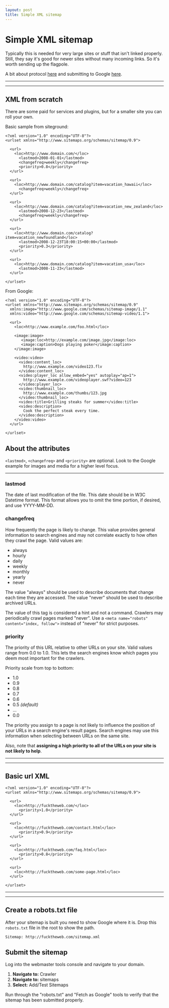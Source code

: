 ```yaml
---
layout: post
title: Simple XML sitemap
---
```


# Simple XML sitemap

Typically this is needed for very large sites or stuff that isn't linked properly. Still, they say it's good for newer sites without many incoming links. So it's worth sending up the flagpole.

A bit about protocol [here](http://www.sitemaps.org/protocol.html) and submitting to Google [here](https://support.google.com/sites/answer/100283?hl=en).

***
<hr class="rule">

## XML from scratch

There are some paid for services and plugins, but for a smaller site you can roll your own.

Basic sample from siteground:

    <?xml version="1.0" encoding="UTF-8"?>
    <urlset xmlns="http://www.sitemaps.org/schemas/sitemap/0.9">

      <url>
        <loc>http://www.domain.com/</loc>
          <lastmod>2008-01-01</lastmod>
          <changefreq>weekly</changefreq>
          <priority>0.8</priority>
      </url>

      <url>
        <loc>http://www.domain.com/catalog?item=vacation_hawaii</loc>
          <changefreq>weekly</changefreq>
      </url>

      <url>
        <loc>http://www.domain.com/catalog?item=vacation_new_zealand</loc>
          <lastmod>2008-12-23</lastmod>
          <changefreq>weekly</changefreq>
      </url>

      <url>
        <loc>http://www.domain.com/catalog?item=vacation_newfoundland</loc>
          <lastmod>2008-12-23T18:00:15+00:00</lastmod>
          <priority>0.3</priority>
      </url>

      <url>
        <loc>http://www.domain.com/catalog?item=vacation_usa</loc>
          <lastmod>2008-11-23</lastmod>
      </url>

    </urlset>

From Google:

    <?xml version="1.0" encoding="UTF-8"?>
    <urlset xmlns="http://www.sitemaps.org/schemas/sitemap/0.9"
      xmlns:image="http://www.google.com/schemas/sitemap-image/1.1"
      xmlns:video="http://www.google.com/schemas/sitemap-video/1.1">

      <url>
        <loc>http://www.example.com/foo.html</loc>

        <image:image>
           <image:loc>http://example.com/image.jpg</image:loc>
           <image:caption>Dogs playing poker</image:caption>
        </image:image>

        <video:video>
          <video:content_loc>
            http://www.example.com/video123.flv
          </video:content_loc>
          <video:player_loc allow_embed="yes" autoplay="ap=1">
            http://www.example.com/videoplayer.swf?video=123
          </video:player_loc>
          <video:thumbnail_loc>
            http://www.example.com/thumbs/123.jpg
          </video:thumbnail_loc>
          <video:title>Grilling steaks for summer</video:title>  
          <video:description>
            Cook the perfect steak every time.
          </video:description>
        </video:video>
      </url>

    </urlset>

## About the attributes

`<lastmod>`, `<changefreq>` and `<priority>` are optional. Look to the Google example for images and media for a higher level focus.

***

### lastmod

The date of last modification of the file. This date should be in W3C Datetime format. This format allows you to omit the time portion, if desired, and use YYYY-MM-DD.


### changefreq

How frequently the page is likely to change. This value provides general information to search engines and may not correlate exactly to how often they crawl the page. Valid values are:

+ always
+ hourly
+ daily
+ weekly
+ monthly
+ yearly
+ never

The value "always" should be used to describe documents that change each time they are accessed. The value "never" should be used to describe archived URLs.

The value of this tag is considered a hint and not a command. Crawlers may periodically crawl pages marked "never". Use a `<meta name="robots" content="index, follow">` instead of "never" for strict purposes.

### priority

The priority of this URL relative to other URLs on your site. Valid values range from 0.0 to 1.0. This lets the search engines know which pages you deem most important for the crawlers.

Priority scale from top to bottom:

+ 1.0
+ 0.9
+ 0.8
+ 0.7
+ 0.6
+ 0.5 *(default)*
+ ...
+ 0.0

The priority you assign to a page is not likely to influence the position of your URLs in a search engine's result pages. Search engines may use this information when selecting between URLs on the same site.

Also, note that **assigning a high priority to all of the URLs on your site is not likely to help**.

***
<hr class="rule">

## Basic url XML

    <?xml version="1.0" encoding="UTF-8"?>
    <urlset xmlns="http://www.sitemaps.org/schemas/sitemap/0.9">

      <url>
        <loc>http://fucktheweb.com/</loc>
          <priority>1.0</priority>
      </url>

      <url>
        <loc>http://fucktheweb.com/contact.html</loc>
          <priority>0.9</priority>
      </url>

      <url>
        <loc>http://fucktheweb.com/faq.html</loc>
          <priority>0.8</priority>
      </url>

      <url>
        <loc>http://fucktheweb.com/some-page.html</loc>
      </url>

    </urlset>

***
<hr class="rule">

## Create a robots.txt file

After your sitemap is built you need to show Google where it is. Drop this `robots.txt` file in the root to show the path.

    Sitemap: http://fucktheweb.com/sitemap.xml

## Submit the sitemap

Log into the webmaster tools console and navigate to your domain.

1. **Navigate to:** Crawler
2. **Navigate to:** sitemaps
3. **Select:** Add/Test Sitemaps

Run through the "robots.txt" and "Fetch as Google" tools to verify that the sitemap has been submitted properly.
